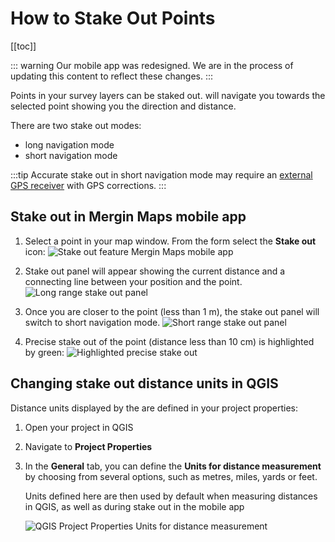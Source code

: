 # How to Stake Out Points
[[toc]]

::: warning
Our mobile app was redesigned. We are in the process of updating this content to reflect these changes.
:::

Points in your survey layers can be staked out. <MobileAppName /> will navigate you towards the selected point showing you the direction and distance.

There are two stake out modes:
- long navigation mode
- short navigation mode

:::tip
Accurate stake out in short navigation mode may require an [external GPS receiver](../external_gps/) with GPS corrections.
:::

## Stake out in Mergin Maps mobile app
1. Select a point in your map window. From the form select the **Stake out** icon:
![Stake out feature Mergin Maps mobile app](./stake-out.jpg "Stake out feature in Mergin Maps mobile app")

2. Stake out panel will appear showing the current distance and a connecting line between your position and the point.
![Long range stake out panel](./stake-out-long.jpg "Long range stake out panel")

3. Once you are closer to the point (less than 1 m), the stake out panel will switch to short navigation mode.
![Short range stake out panel](./stake-out-short.jpg "Short range stake out panel")

4. Precise stake out of the point (distance less than 10 cm) is highlighted by green:
![Highlighted precise stake out](./stake-out-short-done.jpg "Highlighted precise stake out")


## Changing stake out distance units in QGIS
Distance units displayed by the <MobileAppNameShort /> are defined in your project properties:
1. Open your <MainPlatformNameLink /> project in QGIS
2. Navigate to **Project Properties**
3. In the **General** tab, you can define the **Units for distance measurement** by choosing from several options, such as metres, miles, yards or feet.

   Units defined here are then used by default when measuring distances in QGIS, as well as during stake out in the mobile app
   
   ![QGIS Project Properties Units for distance measurement](./qgis-properties-distance-units.jpg "QGIS Project Properties Units for distance measurement")
